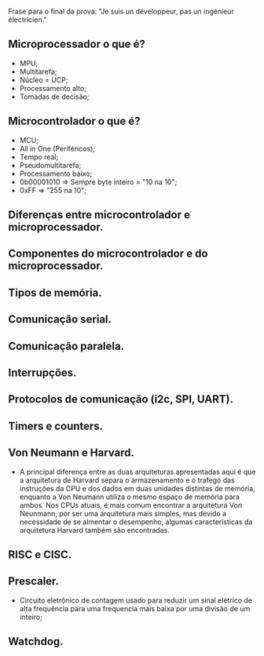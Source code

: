 Frase para o final da prova: "Je suis un développeur, pas un ingénieur électricien."

## Microprocessador o que é?

* MPU;
* Multitarefa;
* Núcleo = UCP;
* Processamento alto;
* Tomadas de decisão;

## Microcontrolador o que é?

* MCU;
* All in One (Periféricos);
* Tempo real;
* Pseudomultitarefa;
* Processamento baixo;
* 0b00001010 => Sempre byte inteiro = "10 na 10";
* 0xFF => "255 na 10";

## Diferenças entre microcontrolador e microprocessador.

## Componentes do microcontrolador e do microprocessador.

## Tipos de memória.

## Comunicação serial.

## Comunicação paralela.

## Interrupções.

## Protocolos de comunicação (i2c, SPI, UART).

## Timers e counters.

## Von Neumann e Harvard.

* A principal diferença entre as duas arquiteturas apresentadas aqui é que a arquitetura de Harvard separa o armazenamento e o trafego das instruções da CPU e dos dados em duas unidades distintas de memória, enquanto a Von Neumann utiliza o mesmo espaço de memória para ambos. Nos CPUs atuais, é mais comum encontrar a arquitetura Von Neunmann, por ser uma arquitetura mais simples, mas devido a necessidade de se almentar o desempenho, algumas características  da arquitetura Harvard também são encontradas.

## RISC e CISC.

## Prescaler.

* Circuito eletrônico de contagem usado para reduzir um sinal elétrico de alta frequência para uma frequencia mais baixa por uma divisão de um inteiro;

## Watchdog.
